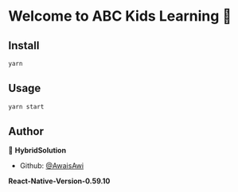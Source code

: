 # Welcome to ABC Kids Learning 👋

## Install

```sh
yarn
```

## Usage

```sh
yarn start
```

## Author

👤 **HybridSolution**

* Github: [@AwaisAwi](https://github.com/AwaisAwi/)

**React-Native-Version-0.59.10**